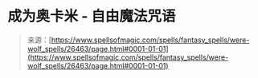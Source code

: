 <!--yml

category: 未分类

date: 2024-06-12 19:14:27

-->

# 成为奥卡米 - 自由魔法咒语

> 来源：[https://www.spellsofmagic.com/spells/fantasy_spells/were-wolf_spells/26463/page.html#0001-01-01](https://www.spellsofmagic.com/spells/fantasy_spells/were-wolf_spells/26463/page.html#0001-01-01)
